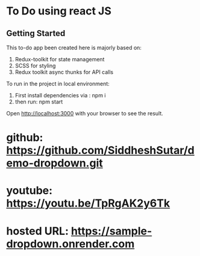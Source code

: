 # To Do using react JS

## Getting Started
This to-do app been created here is majorly based on:
1. Redux-toolkit for state management
2. SCSS for styling
3. Redux toolkit async thunks for API calls 

To run in the project in local environment:
1. First install dependencies via : npm i
2. then run: npm start

Open [http://localhost:3000](http://localhost:3000) with your browser to see the result.

# github: https://github.com/SiddheshSutar/demo-dropdown.git
# youtube: https://youtu.be/TpRgAK2y6Tk
# hosted URL: https://sample-dropdown.onrender.com

